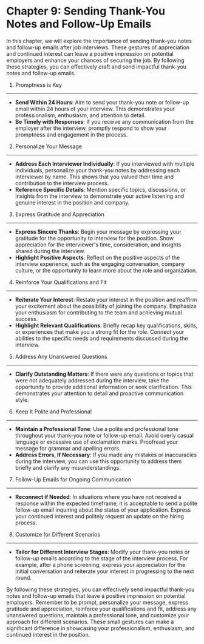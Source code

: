 Chapter 9: Sending Thank-You Notes and Follow-Up Emails
=======================================================

In this chapter, we will explore the importance of sending thank-you notes and follow-up emails after job interviews. These gestures of appreciation and continued interest can leave a positive impression on potential employers and enhance your chances of securing the job. By following these strategies, you can effectively craft and send impactful thank-you notes and follow-up emails.

1. Promptness is Key
--------------------

* **Send Within 24 Hours**: Aim to send your thank-you note or follow-up email within 24 hours of your interview. This demonstrates your professionalism, enthusiasm, and attention to detail.
* **Be Timely with Responses**: If you receive any communication from the employer after the interview, promptly respond to show your promptness and engagement in the process.

2. Personalize Your Message
---------------------------

* **Address Each Interviewer Individually**: If you interviewed with multiple individuals, personalize your thank-you notes by addressing each interviewer by name. This shows that you valued their time and contribution to the interview process.
* **Reference Specific Details**: Mention specific topics, discussions, or insights from the interview to demonstrate your active listening and genuine interest in the position and company.

3. Express Gratitude and Appreciation
-------------------------------------

* **Express Sincere Thanks**: Begin your message by expressing your gratitude for the opportunity to interview for the position. Show appreciation for the interviewer's time, consideration, and insights shared during the interview.
* **Highlight Positive Aspects**: Reflect on the positive aspects of the interview experience, such as the engaging conversation, company culture, or the opportunity to learn more about the role and organization.

4. Reinforce Your Qualifications and Fit
----------------------------------------

* **Reiterate Your Interest**: Restate your interest in the position and reaffirm your excitement about the possibility of joining the company. Emphasize your enthusiasm for contributing to the team and achieving mutual success.
* **Highlight Relevant Qualifications**: Briefly recap key qualifications, skills, or experiences that make you a strong fit for the role. Connect your abilities to the specific needs and requirements discussed during the interview.

5. Address Any Unanswered Questions
-----------------------------------

* **Clarify Outstanding Matters**: If there were any questions or topics that were not adequately addressed during the interview, take the opportunity to provide additional information or seek clarification. This demonstrates your attention to detail and proactive communication style.

6. Keep It Polite and Professional
----------------------------------

* **Maintain a Professional Tone**: Use a polite and professional tone throughout your thank-you note or follow-up email. Avoid overly casual language or excessive use of exclamation marks. Proofread your message for grammar and spelling errors.
* **Address Errors, If Necessary**: If you made any mistakes or inaccuracies during the interview, you can use this opportunity to address them briefly and clarify any misunderstandings.

7. Follow-Up Emails for Ongoing Communication
---------------------------------------------

* **Reconnect if Needed**: In situations where you have not received a response within the expected timeframe, it is acceptable to send a polite follow-up email inquiring about the status of your application. Express your continued interest and politely request an update on the hiring process.

8. Customize for Different Scenarios
------------------------------------

* **Tailor for Different Interview Stages**: Modify your thank-you notes or follow-up emails according to the stage of the interview process. For example, after a phone screening, express your appreciation for the initial conversation and reiterate your interest in progressing to the next round.

By following these strategies, you can effectively send impactful thank-you notes and follow-up emails that leave a positive impression on potential employers. Remember to be prompt, personalize your message, express gratitude and appreciation, reinforce your qualifications and fit, address any unanswered questions, maintain a professional tone, and customize your approach for different scenarios. These small gestures can make a significant difference in showcasing your professionalism, enthusiasm, and continued interest in the position.
